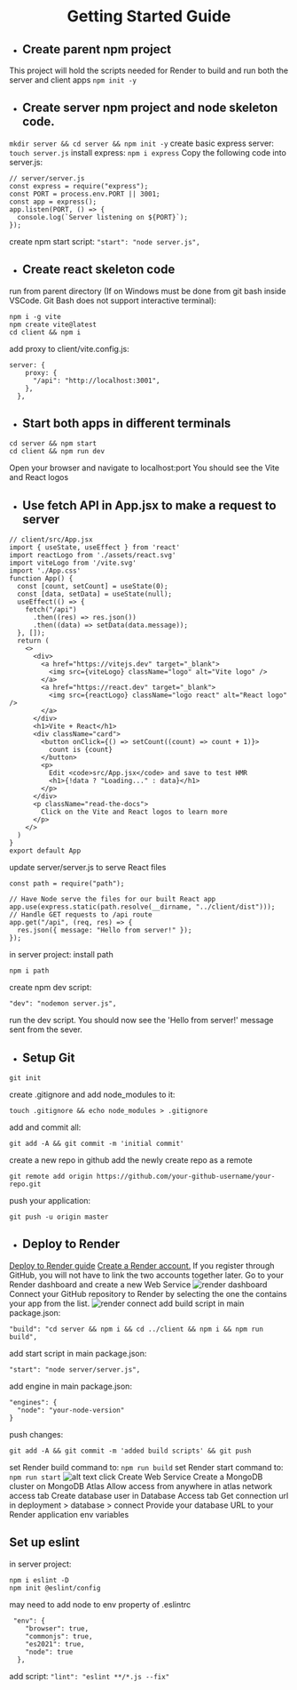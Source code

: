 # <p align='center'>Getting Started Guide</p>
- ## Create parent npm project
This project will hold the scripts needed for Render to build and run both the server and client apps
`npm init -y`
- ## Create server npm project and node skeleton code.
`mkdir server && cd server && npm init -y`
create basic express server:
`touch server.js`
install express:
`npm i express`
Copy the following code into server.js:
```
// server/server.js
const express = require("express");
const PORT = process.env.PORT || 3001;
const app = express();
app.listen(PORT, () => {
  console.log(`Server listening on ${PORT}`);
});
```
create npm start script: `"start": "node server.js",`
- ## Create react skeleton code
run from parent directory (If on Windows must be done from git bash inside VSCode. Git Bash does not support interactive terminal):
```
npm i -g vite
npm create vite@latest
cd client && npm i
```
add proxy to client/vite.config.js:
```
server: {
    proxy: {
      "/api": "http://localhost:3001",
    },
  },
```
- ## Start both apps in different terminals
```
cd server && npm start
cd client && npm run dev
```
Open your browser and navigate to localhost:port
You should see the Vite and React logos
- ## Use fetch API in App.jsx to make a request to server
```
// client/src/App.jsx
import { useState, useEffect } from 'react'
import reactLogo from './assets/react.svg'
import viteLogo from '/vite.svg'
import './App.css'
function App() {
  const [count, setCount] = useState(0);
  const [data, setData] = useState(null);
  useEffect(() => {
    fetch("/api")
      .then((res) => res.json())
      .then((data) => setData(data.message));
  }, []);
  return (
    <>
      <div>
        <a href="https://vitejs.dev" target="_blank">
          <img src={viteLogo} className="logo" alt="Vite logo" />
        </a>
        <a href="https://react.dev" target="_blank">
          <img src={reactLogo} className="logo react" alt="React logo" />
        </a>
      </div>
      <h1>Vite + React</h1>
      <div className="card">
        <button onClick={() => setCount((count) => count + 1)}>
          count is {count}
        </button>
        <p>
          Edit <code>src/App.jsx</code> and save to test HMR
          <h1>{!data ? "Loading..." : data}</h1>
        </p>
      </div>
      <p className="read-the-docs">
        Click on the Vite and React logos to learn more
      </p>
    </>
  )
}
export default App
```
update server/server.js to serve React files
```
const path = require("path");
```
```
// Have Node serve the files for our built React app
app.use(express.static(path.resolve(__dirname, "../client/dist")));
// Handle GET requests to /api route
app.get("/api", (req, res) => {
  res.json({ message: "Hello from server!" });
});
```
in server project:
install path
```
npm i path
```
create npm dev script:
```
"dev": "nodemon server.js",
```
run the dev script. You should now see the 'Hello from server!' message sent from the sever.
- ## Setup Git
```
git init
```
create .gitignore and add node_modules to it:
```
touch .gitignore && echo node_modules > .gitignore
```
add and commit all:
```
git add -A && git commit -m 'initial commit'
```
create a new repo in github
add the newly create repo as a remote
```
git remote add origin https://github.com/your-github-username/your-repo.git
```
push your application:
```
git push -u origin master
```
- ## Deploy to Render
[Deploy to Render guide](https://github.com/MediaComem/comem-archioweb/blob/main/guides/deploy-in-the-cloud.md)
[Create a Render account.](https://dashboard.render.com/register?next=/) If you register through GitHub, you will not have to link the two accounts together later.
Go to your Render dashboard and create a new Web Service
![render dashboard](https://github.com/MediaComem/comem-archioweb/raw/main/guides/images/render-02-create.png)
Connect your GitHub repository to Render by selecting the one the contains your app from the list.
![render connect](https://github.com/MediaComem/comem-archioweb/raw/main/guides/images/render-03-connect.png)
add build script in main package.json:
```
"build": "cd server && npm i && cd ../client && npm i && npm run build",
```
add start script in main package.json:
```
"start": "node server/server.js",
```
add engine in main package.json:
```
"engines": {
  "node": "your-node-version"
}
```
push changes:
```
git add -A && git commit -m 'added build scripts' && git push
```
set Render build command to: `npm run build`
set Render start command to: `npm run start`
![alt text](https://github.com/ctdalton/student-registration/blob/master/renderInfo.png?raw=true)
click Create Web Service
Create a MongoDB cluster on MongoDB Atlas
Allow access from anywhere in atlas network access tab
Create database user in Database Access tab
Get connection url in deployment > database > connect
Provide your database URL to your Render application env variables
## Set up eslint
in server project:
```
npm i eslint -D
npm init @eslint/config
```
may need to add node to env property of .eslintrc
```
 "env": {
    "browser": true,
    "commonjs": true,
    "es2021": true,
    "node": true
  },
```
add script: `"lint": "eslint **/*.js --fix"`
